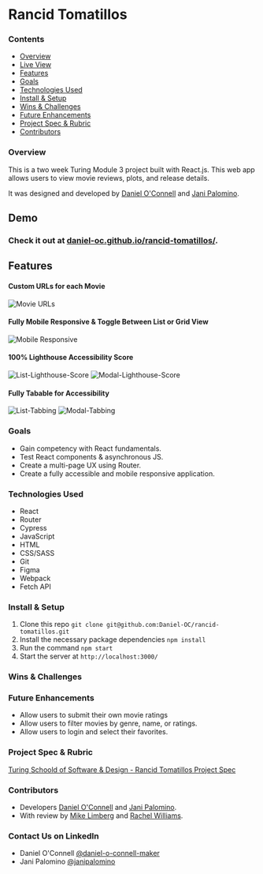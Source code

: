 # Rancid Tomatillos

### Contents
 - [Overview](https://github.com/Daniel-OC/rancid-tomatillos/refactor/deployment-link#overview)
 - [Live View](https://github.com/Daniel-OC/rancid-tomatillos/refactor/deployment-link#demo)
 - [Features](https://github.com/Daniel-OC/rancid-tomatillos/refactor/deployment-link#fully-mobile-responsive)
 - [Goals](https://github.com/Daniel-OC/rancid-tomatillos/refactor/deployment-link#goals)
 - [Technologies Used](https://github.com/Daniel-OC/rancid-tomatillos/refactor/deployment-link#technologies-used)
 - [Install & Setup](https://github.com/Daniel-OC/rancid-tomatillos/refactor/deployment-link#install-&-setup)
 - [Wins & Challenges](https://github.com/Daniel-OC/rancid-tomatillos/refactor/deployment-link#wins-&-challenges)
 - [Future Enhancements](https://github.com/Daniel-OC/rancid-tomatillos/refactor/deployment-link#future-enhancements)
 - [Project Spec & Rubric](https://github.com/Daniel-OC/rancid-tomatillos/refactor/deployment-link#project-spec-&-rubric)
 - [Contributors](https://github.com/Daniel-OC/rancid-tomatillos/refactor/deployment-link#contributors)

### Overview
This is a two week Turing Module 3 project built with React.js. This web app allows users to view movie reviews, plots, and release details.

It was designed and developed by [Daniel O'Connell](https://github.com/Daniel-OC) and [Jani Palomino](https://github.com/janitastic).

## Demo

### Check it out at [daniel-oc.github.io/rancid-tomatillos/](https://daniel-oc.github.io/rancid-tomatillos/).

## Features

#### Custom URLs for each Movie

![Movie URLs](https://github.com/Daniel-OC/rancid-tomatillos/blob/refactor/deployment-link/docs/modal-url.png)

#### Fully Mobile Responsive & Toggle Between List or Grid View

![Mobile Responsive](https://github.com/Daniel-OC/rancid-tomatillos/blob/refactor/deployment-link/docs/mobile-responsive.gif)

#### 100% Lighthouse Accessibility Score

![List-Lighthouse-Score](https://github.com/Daniel-OC/rancid-tomatillos/blob/refactor/deployment-link/docs/list-lighthouse.png)
![Modal-Lighthouse-Score](https://github.com/Daniel-OC/rancid-tomatillos/blob/refactor/deployment-link/docs/modal-lighthouse.png)

#### Fully Tabable for Accessibility

![List-Tabbing](https://github.com/Daniel-OC/rancid-tomatillos/blob/refactor/deployment-link/docs/list-tabbing.gif)
![Modal-Tabbing](https://github.com/Daniel-OC/rancid-tomatillos/blob/refactor/deployment-link/docs/modal-tabbing.gif)

### Goals

- Gain competency with React fundamentals.
- Test React components & asynchronous JS.
- Create a multi-page UX using Router.
- Create a fully accessible and mobile responsive application.

### Technologies Used
- React
- Router
- Cypress
- JavaScript
- HTML
- CSS/SASS
- Git
- Figma
- Webpack
- Fetch API

### Install & Setup
1. Clone this repo `git clone git@github.com:Daniel-OC/rancid-tomatillos.git`
2. Install the necessary package dependencies `npm install`
3. Run the command `npm start`
4. Start the server at `http://localhost:3000/`

### Wins & Challenges

### Future Enhancements
- Allow users to submit their own movie ratings
- Allow users to filter movies by genre, name, or ratings.
- Allow users to login and select their favorites.

### Project Spec & Rubric
[Turing Schoold of Software & Design - Rancid Tomatillos Project Spec](https://frontend.turing.edu/projects/module-3/rancid-tomatillos-v3.html)

### Contributors
- Developers [Daniel O'Connell](https://github.com/Daniel-OC) and [Jani Palomino](https://github.com/janitastic).
- With review by [Mike Limberg](https://github.com/mlimberg) and [Rachel Williams](https://github.com/rwilliams659).

### Contact Us on LinkedIn
- Daniel O'Connell [@daniel-o-connell-maker](https://www.linkedin.com/in/daniel-o-connell-maker/)
- Jani Palomino [@janipalomino](https://www.linkedin.com/in/janipalomino/)
